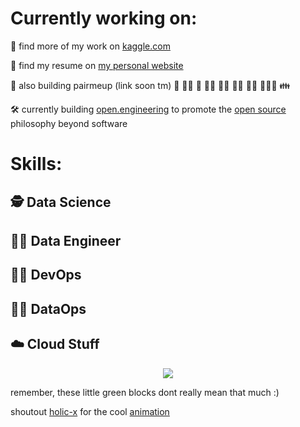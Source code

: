 # Currently working on:


:abacus: find more of my work on [kaggle.com](https://www.kaggle.com/hendrikjoosten)

:microscope: find my resume on [my personal website](https://www.hendrikjoosten.com)

:wrestling: 	also building pairmeup (link soon tm) :two_men_holding_hands: :dancing_women: :two_men_holding_hands: :dancing_men: :technologist: :man_technologist: :woman_technologist: :people_holding_hands: :family: 

:hammer_and_wrench: currently building [open.engineering](https://www.open.engineering/) to promote the [open source](https://github.com/open-eng) philosophy beyond software

# Skills:

## :detective: Data Science 

## :factory_worker: Data Engineer 

## :technologist: DevOps

## :mechanic: DataOps

## :cloud: Cloud Stuff


<div align="center">
	<img src="https://cdn.jsdelivr.net/gh/holic-x/holic-x/assets/github-contribution-grid-snake.svg" />
</div>

remember, these little green blocks dont really mean that much :) 

shoutout [holic-x](https://github.com/holic-x) for the cool [animation](https://github.com/holic-x/holic-x/blob/main/README.md)
